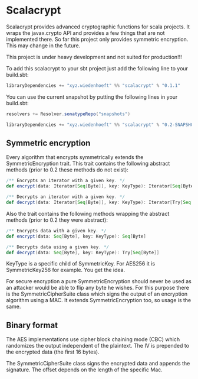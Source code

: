 Scalacrypt
==========

Scalacrypt provides advanced cryptographic functions for scala projects. It wraps the
javax.crypto API and provides a few things that are not implemented there. So far
this project only provides symmetric encryption. This may change in the future.

This project is under heavy development and not suited for production!!!

To add this scalacrypt to your sbt project just add the following line to your build.sbt:

```scala
libraryDependencies += "xyz.wiedenhoeft" %% "scalacrypt" % "0.1.1"
```

You can use the current snapshot by putting the following lines in your build.sbt:

```scala
resolvers += Resolver.sonatypeRepo("snapshots")

libraryDependencies += "xyz.wiedenhoeft" %% "scalacrypt" % "0.2-SNAPSHOT"
```

Symmetric encryption
--------------------

Every algorithm that encrypts symmetrically extends the SymmetricEncryption trait. This
trait contains the following abstract methods (prior to 0.2 these methods do not exist):

```scala
/** Encrypts an iterator with a given key. */
def encrypt(data: Iterator[Seq[Byte]], key: KeyType): Iterator[Seq[Byte]]

/** Decrypts an iterator with a given key. */
def decrypt(data: Iterator[Seq[Byte]], key: KeyType): Iterator[Try[Seq[Byte]]]
```

Also the trait contains the following methods wrapping the abstract methods (prior
to 0.2 they were abstract):

```scala
/** Encrypts data with a given key. */
def encrypt(data: Seq[Byte], key: KeyType): Seq[Byte]

/** Decrypts data using a given key. */
def decrypt(data: Seq[Byte], key: KeyType): Try[Seq[Byte]]
```

KeyType is a specific child of SymmetricKey. For AES256 it is SymmetricKey256 for example.
You get the idea.

For secure encryption a pure SymmetricEncryption should never be used as an attacker would
be able to flip any byte he wishes. For this purpose there is the SymmetricCipherSuite class which
signs the output of an encryption algorithm using a MAC. It extends SymmetricEncryption too,
so usage is the same.

Binary format
-------------

The AES implementations use cipher block chaining mode (CBC) which randomizes the output
independent of the plaintext. The IV is prepended to the encrypted data (the first 16 bytes).

The SymmetricCipherSuite class signs the encrypted data and appends the signature. The offset depends on the
length of the specific Mac.
